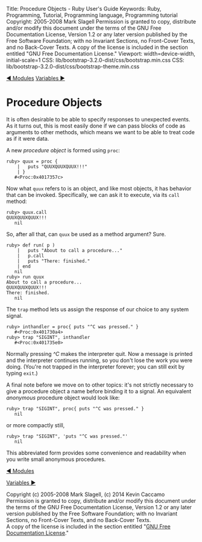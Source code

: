 Title: Procedure Objects - Ruby User's Guide
Keywords: Ruby, Programming, Tutorial, Programming language, Programming tutorial
Copyright: 2005-2008 Mark Slagell
           Permission is granted to copy, distribute and/or modify this document under the terms of the GNU Free Documentation License, Version 1.2 or any later version published by the Free Software Foundation; with no Invariant Sections, no Front-Cover Texts, and no Back-Cover Texts.
           A copy of the license is included in the section entitled "GNU Free Documentation License."
Viewport: width=device-width, initial-scale=1
CSS: lib/bootstrap-3.2.0-dist/css/bootstrap.min.css
CSS: lib/bootstrap-3.2.0-dist/css/bootstrap-theme.min.css

<div class="container">
<!-- Previous page -->
<a href="modules.html" class="btn btn-default">&#9668; Modules</a>
<!-- Next page -->
<a href="variables.html" class="btn btn-default">Variables &#9658;</a>

Procedure Objects
=================

It is often desirable to be able to specify responses to unexpected
events.  As it turns out, this is most easily done if we can pass
blocks of code as arguments to other methods, which means we want to
be able to treat code as if it were data.

A new *procedure object* is formed using `proc`:

    ruby> quux = proc {
        |   puts "QUUXQUUXQUUX!!!"
        | }
       #<Proc:0x4017357c>

Now what `quux` refers to is an object, and like most
objects, it has behavior that can be invoked.  Specifically, we
can ask it to execute, via its `call` method:

    ruby> quux.call
    QUUXQUUXQUUX!!!
       nil

So, after all that, can `quux` be used as a method
argument? Sure.

    ruby> def run( p )
        |   puts "About to call a procedure..."
        |   p.call
        |   puts "There: finished."
        | end
       nil
    ruby> run quux
    About to call a procedure...
    QUUXQUUXQUUX!!!
    There: finished.
       nil

The `trap` method lets us assign the response of our choice
to any system signal.

    ruby> inthandler = proc{ puts "^C was pressed." }
       #<Proc:0x401730a4>
    ruby> trap "SIGINT", inthandler
       #<Proc:0x401735e0>

Normally pressing *^C* makes the interpreter quit.  Now a
message is printed and the interpreter continues running, so you don't
lose the work you were doing.  (You're not trapped in the
interpreter forever; you can still exit by typing `exit`.)

A final note before we move on to other topics: it's not strictly
necessary to give a procedure object a name before binding it to a
signal.  An equivalent *anonymous* procedure object would
look like:

    ruby> trap "SIGINT", proc{ puts "^C was pressed." }
       nil

or more compactly still,

    ruby> trap "SIGINT", 'puts "^C was pressed."'
       nil

This abbreviated form provides some convenience and readability
when you write small anonymous procedures.

<!-- Previous page -->
<a href="modules.html" class="btn btn-default">&#9668; Modules</a>
<!-- Next page -->
<a href="variables.html" class="btn btn-default">Variables &#9658;</a>

Copyright (c) 2005-2008 Mark Slagell, (c) 2014 Kevin Caccamo  
Permission is granted to copy, distribute and/or modify this document under the terms of the GNU Free Documentation License, Version 1.2 or any later version published by the Free Software Foundation; with no Invariant Sections, no Front-Cover Texts, and no Back-Cover Texts.  
A copy of the license is included in the section entitled "[GNU Free Documentation License](license.html)."

</div>
<script src="lib/jquery-1.11.1.min.js"></script>
<script src="lib/bootstrap-3.2.0-dist/js/bootstrap.min.js"></script>
<script src="kbdnav.js"></script>
